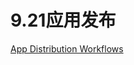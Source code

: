 # 9.21应用发布

[App Distribution Workflows](https://developer.apple.com/library/content/documentation/IDEs/Conceptual/AppDistributionGuide/Introduction/Introduction.html#//apple_ref/doc/uid/TP40012582-CH1-SW1)


